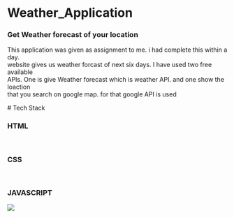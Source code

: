 # Weather_Application
<h3>Get Weather forecast of your location</h3>
<p>
  This application was given as assignment to me. i had complete this within a day. </br>
  website gives us weather forcast of next six days. I have used two free available <br>
  APIs. One is give Weather forecast which is weather API. and one show the loaction </br>
  that you search on google map. for that google API is used
</p>
# Tech Stack
<h3>HTML</h3></br>
<h3>CSS</h3></br>
<h3>JAVASCRIPT</h3>
 
 <img src = "https://camo.githubusercontent.com/23d0736e736d7574c4bf5ef9c94a1687210e86f4c64da06f64329538b433bc48/68747470733a2f2f692e6962622e636f2f745a6b6a67354d2f657a6769662d636f6d2d6769662d6d616b65722d312e676966" />
